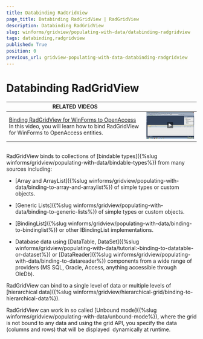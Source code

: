 ```yaml
---
title: Databinding RadGridView
page_title: Databinding RadGridView | RadGridView
description: Databinding RadGridView
slug: winforms/gridview/populating-with-data/databinding-radgridview
tags: databinding,radgridview
published: True
position: 0
previous_url: gridview-populating-with-data-databinding-radgridview
---
```


# Databinding RadGridView

| RELATED VIDEOS |  |
| ------ | ------ |
|[Binding RadGridView for WinForms to OpenAccess](http://tv.telerik.com/watch/winforms/binding-radgridview-for-winforms-to-openaccess)<br>In this video, you will learn how to bind RadGridView for WinForms to OpenAccess entities.|![gridview-populating-with-data-databinding-radgridview 001](images/gridview-populating-with-data-databinding-radgridview001.png)|

## 

RadGridView binds to collections of [bindable types]({%slug winforms/gridview/populating-with-data/bindable-types%}) from many sources including:

* [Array and ArrayList]({%slug winforms/gridview/populating-with-data/binding-to-array-and-arraylist%}) of simple types or custom objects.

* [Generic Lists]({%slug winforms/gridview/populating-with-data/binding-to-generic-lists%}) of simple types or custom objects.

* [BindingList]({%slug winforms/gridview/populating-with-data/binding-to-bindinglist%}) or other IBindingList implementations.

* Database data using [DataTable, DataSet]({%slug winforms/gridview/populating-with-data/tutorial:-binding-to-datatable-or-dataset%}) or [DataReader]({%slug winforms/gridview/populating-with-data/binding-to-datareader%}) components from a wide range of providers (MS SQL, Oracle, Access, anything accessible through OleDb).

RadGridView can bind to a single level of data or multiple levels of [hierarchical data]({%slug winforms/gridview/hierarchical-grid/binding-to-hierarchical-data%}). 

RadGridView can work in so called [Unbound mode]({%slug winforms/gridview/populating-with-data/unbound-mode%}), where the grid is not bound to any data and using the grid API, you specify the data (columns and rows) that will be displayed  dynamically at runtime. 
